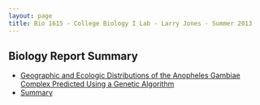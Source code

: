 ```yaml
---
layout: page
title: Bio 1615 - College Biology I Lab - Larry Jones - Summer 2013
---
```


## Biology Report Summary

- [Geographic and Ecologic Distributions of the Anopheles Gambiae Complex Predicted Using a Genetic Algorithm](105.full.pdf)
- [Summary](summary-of-geographic-distributions-using-ga.pdf)
